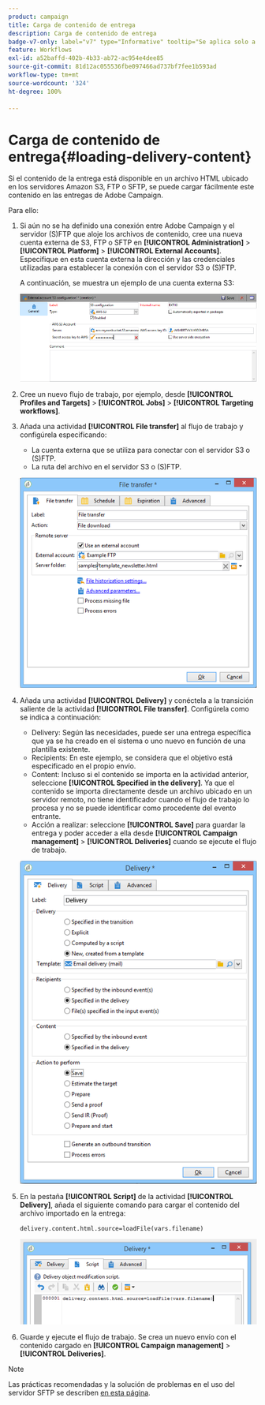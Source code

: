 ```yaml
---
product: campaign
title: Carga de contenido de entrega
description: Carga de contenido de entrega
badge-v7-only: label="v7" type="Informative" tooltip="Se aplica solo a Campaign Classic v7"
feature: Workflows
exl-id: a52baffd-402b-4b33-ab72-ac954e4dee85
source-git-commit: 81d12ac055536fbe097466ad737bf7fee1b593ad
workflow-type: tm+mt
source-wordcount: '324'
ht-degree: 100%

---
```


# Carga de contenido de entrega{#loading-delivery-content}



Si el contenido de la entrega está disponible en un archivo HTML ubicado en los servidores Amazon S3, FTP o SFTP, se puede cargar fácilmente este contenido en las entregas de Adobe Campaign.

Para ello:

1. Si aún no se ha definido una conexión entre Adobe Campaign y el servidor (S)FTP que aloje los archivos de contenido, cree una nueva cuenta externa de S3, FTP o SFTP en **[!UICONTROL Administration]** > **[!UICONTROL Platform]** > **[!UICONTROL External Accounts]**. Especifique en esta cuenta externa la dirección y las credenciales utilizadas para establecer la conexión con el servidor S3 o (S)FTP.

   A continuación, se muestra un ejemplo de una cuenta externa S3:

   ![](assets/delivery_loadcontent_filetransfertexamples3.png)

1. Cree un nuevo flujo de trabajo, por ejemplo, desde **[!UICONTROL Profiles and Targets]** > **[!UICONTROL Jobs]** > **[!UICONTROL Targeting workflows]**.
1. Añada una actividad **[!UICONTROL File transfer]** al flujo de trabajo y configúrela especificando:

   * La cuenta externa que se utiliza para conectar con el servidor S3 o (S)FTP.
   * La ruta del archivo en el servidor S3 o (S)FTP.

   ![](assets/delivery_loadcontent_filetransfertexample.png)

1. Añada una actividad **[!UICONTROL Delivery]** y conéctela a la transición saliente de la actividad **[!UICONTROL File transfer]**. Configúrela como se indica a continuación:

   * Delivery: Según las necesidades, puede ser una entrega específica que ya se ha creado en el sistema o uno nuevo en función de una plantilla existente.
   * Recipients: En este ejemplo, se considera que el objetivo está especificado en el propio envío.
   * Content: Incluso si el contenido se importa en la actividad anterior, seleccione **[!UICONTROL Specified in the delivery]**. Ya que el contenido se importa directamente desde un archivo ubicado en un servidor remoto, no tiene identificador cuando el flujo de trabajo lo procesa y no se puede identificar como procedente del evento entrante.
   * Acción a realizar: seleccione **[!UICONTROL Save]** para guardar la entrega y poder acceder a ella desde **[!UICONTROL Campaign management]** > **[!UICONTROL Deliveries]** cuando se ejecute el flujo de trabajo.

   ![](assets/delivery_loadcontent_activityexample.png)

1. En la pestaña **[!UICONTROL Script]** de la actividad **[!UICONTROL Delivery]**, añada el siguiente comando para cargar el contenido del archivo importado en la entrega:

   ```
   delivery.content.html.source=loadFile(vars.filename)
   ```

   ![](assets/delivery_loadcontent_script.png)

1. Guarde y ejecute el flujo de trabajo. Se crea un nuevo envío con el contenido cargado en **[!UICONTROL Campaign management]** > **[!UICONTROL Deliveries]**.

>[!NOTE]
>
>Las prácticas recomendadas y la solución de problemas en el uso del servidor SFTP se describen [en esta página](../../platform/using/sftp-server-usage.md).
